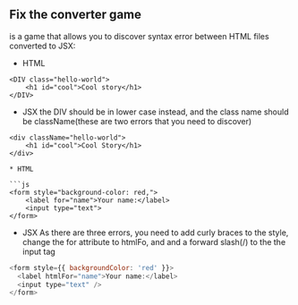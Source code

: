 ## Fix the converter game
is a game that allows you to discover syntax error between HTML files converted to JSX:

* HTML
```JS
<DIV class="hello-world">
    <h1 id="cool">Cool story</h1>
</DIV>
```
* JSX 
the DIV should be in lower case instead, and the class name should be className(these are two errors that you need to discover)

```JS 
<div className="hello-world">
    <h1 id="cool">Cool Story</h1>
</div>

* HTML

```js
<form style="background-color: red,">
    <label for="name">Your name:</label>
    <input type="text">
</form>
```
* JSX
As there are three errors, you need to add curly braces to the style, change the for attribute to htmlFo, and and a forward slash(/) to the the input tag
```js
<form style={{ backgroundColor: 'red' }}>
  <label htmlFor="name">Your name:</label>
  <input type="text" />
</form>
